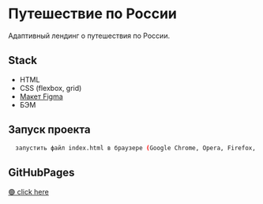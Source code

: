 # Путешествие по России
Адаптивный лендинг о путешествия по России.
## Stack
* HTML
* CSS (flexbox, grid)
* [Макет Figma](https://www.figma.com/file/5S2WSbEFL6awjVWJ0NWL8Q/Sprint-3_-Russia-_-desktop-%2B-mobile?node-id=28503%3A0)
* БЭМ
## Запуск проекта

```bash
  запустить файл index.html в браузере (Google Chrome, Opera, Firefox, Yandex, Microsoft Edge)
```
    
## GitHubPages
[🟢 click here](https://nrths.github.io/russian-travel/)